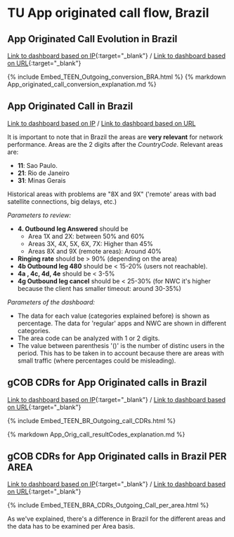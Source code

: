 # TU App originated call flow, Brazil

## App Originated Call Evolution in Brazil

[Link to dashboard based on IP](https://10.253.1.11/en-US/app/tugo/report?sid=andresp__andresp__tugo__search3_1465487491.1181709.mia-spl-sch02&s=%2FservicesNS%2Fnobody%2Ftugo%2Fsaved%2Fsearches%2FTEEN_Outgoing_conversion_BRA){:target="_blank"} / [Link to dashboard based on URL](https://mia-splunk.tefcomms.com/en-US/app/tugo/report?sid=andresp__andresp__tugo__search3_1465487491.1181709.mia-spl-sch02&s=%2FservicesNS%2Fnobody%2Ftugo%2Fsaved%2Fsearches%2FTEEN_Outgoing_conversion_BRA){:target="_blank"}

{% include Embed_TEEN_Outgoing_conversion_BRA.html %}
{% markdown App_originated_call_conversion_explanation.md %}

## App Originated Call in Brazil

[Link to dashboard based on IP](https://10.253.1.11/en-US/app/tugo/br__outgoing_call_by_area?earliest=-1d%40d&latest=%40d&form.code_digits=\d) / [Link to dashboard based on URL](https://mia-splunk.tefcomms.com/en-US/app/tugo/br__outgoing_call_by_area?earliest=-1d%40d&latest=%40d&form.code_digits=\d)

It is important to note that in Brazil the areas are **very relevant** for network performance. Areas are the 2 digits after the *CountryCode*. Relevant areas are:

* **11**: Sao Paulo.
* **21**: Rio de Janeiro
* **31**: Minas Gerais

Historical areas with problems are "8X and 9X" ('remote' areas with bad satellite connections, big delays, etc.)

*Parameters to review:*

* **4. Outbound leg Answered** should be
    * Area 1X and 2X:  between 50% and 60%
    * Areas 3X, 4X, 5X, 6X, 7X: Higher than 45%
    * Areas 8X and 9X (remote areas): Around 40%
* **Ringing rate** should be > 90% (depending on the area)
* **4b Outbound leg 480** should be < 15-20% (users not reachable).
* **4a , 4c, 4d, 4e** should be < 3-5%
* **4g Outbound leg cancel** should be < 25-30% (for NWC it's higher because the client has smaller timeout: around 30-35%)

*Parameters of the dashboard:*

* The data for each value (categories explained before) is shown as percentage. The data for 'regular' apps and NWC are shown in different categories.
* The area code can be analyzed with 1 or 2 digits.
* The value between parenthesis '()' is the number of distinc users in the period. This has to be taken in to account because there are areas with small traffic (where percentages could be misleading).

## gCOB CDRs for App Originated calls in Brazil

[Link to dashboard based on IP](https://10.253.1.11/en-US/app/tugo/report?sid=1465567692.1238236.mia-spl-sch02&s=%2FservicesNS%2Fnobody%2Ftugo%2Fsaved%2Fsearches%2FTEEN_BR_Outgoing_call_CDRs){:target="_blank"} / [Link to dashboard based on URL](https://mia-splunk.tefcomms.com/en-US/app/tugo/report?sid=1465567692.1238236.mia-spl-sch02&s=%2FservicesNS%2Fnobody%2Ftugo%2Fsaved%2Fsearches%2FTEEN_BR_Outgoing_call_CDRs){:target="_blank"}

{% include Embed_TEEN_BR_Outgoing_call_CDRs.html %}

{% markdown App_Orig_call_resultCodes_explanation.md %}


## gCOB CDRs for App Originated calls in Brazil PER AREA

[Link to dashboard based on IP](
https://10.253.1.11/en-US/app/tugo/report?sid=1465568521.1238823.mia-spl-sch02&s=%2FservicesNS%2Fnobody%2Ftugo%2Fsaved%2Fsearches%2FTEEN_BRA_CDRs_Outgoing_Call_per_area){:target="_blank"} / [Link to dashboard based on URL](https://mia-splunk.tefcomms.com/en-US/app/tugo/report?sid=1465568521.1238823.mia-spl-sch02&s=%2FservicesNS%2Fnobody%2Ftugo%2Fsaved%2Fsearches%2FTEEN_BRA_CDRs_Outgoing_Call_per_areaen-US/app/tugo/report?sid=1465567692.1238236.mia-spl-sch02&s=%2FservicesNS%2Fnobody%2Ftugo%2Fsaved%2Fsearches%2FTEEN_BR_Outgoing_call_CDRs){:target="_blank"}

{% include Embed_TEEN_BRA_CDRs_Outgoing_Call_per_area.html %}

As we've explained, there's a difference in Brazil for the different areas and the data has to be examined per Area basis.
